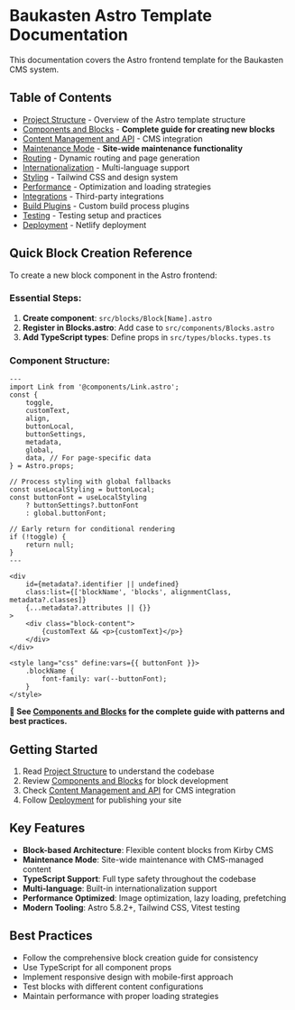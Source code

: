 # Baukasten Astro Template Documentation

This documentation covers the Astro frontend template for the Baukasten CMS system.

## Table of Contents

- [Project Structure](project-structure.md) - Overview of the Astro template structure
- [Components and Blocks](components-blocks.md) - **Complete guide for creating new blocks**
- [Content Management and API](content-management-api.md) - CMS integration
- [Maintenance Mode](maintenance-mode.md) - **Site-wide maintenance functionality**
- [Routing](routing.md) - Dynamic routing and page generation
- [Internationalization](internationalization.md) - Multi-language support
- [Styling](styling.md) - Tailwind CSS and design system
- [Performance](performance.md) - Optimization and loading strategies
- [Integrations](integrations.md) - Third-party integrations
- [Build Plugins](build-plugins.md) - Custom build process plugins
- [Testing](testing.md) - Testing setup and practices
- [Deployment](deployment.md) - Netlify deployment

## Quick Block Creation Reference

To create a new block component in the Astro frontend:

### Essential Steps:

1. **Create component**: `src/blocks/Block[Name].astro`
2. **Register in Blocks.astro**: Add case to `src/components/Blocks.astro`
3. **Add TypeScript types**: Define props in `src/types/blocks.types.ts`

### Component Structure:

```astro
---
import Link from '@components/Link.astro';
const {
	toggle,
	customText,
	align,
	buttonLocal,
	buttonSettings,
	metadata,
	global,
	data, // For page-specific data
} = Astro.props;

// Process styling with global fallbacks
const useLocalStyling = buttonLocal;
const buttonFont = useLocalStyling
	? buttonSettings?.buttonFont
	: global.buttonFont;

// Early return for conditional rendering
if (!toggle) {
	return null;
}
---

<div
	id={metadata?.identifier || undefined}
	class:list={['blockName', 'blocks', alignmentClass, metadata?.classes]}
	{...metadata?.attributes || {}}
>
	<div class="block-content">
		{customText && <p>{customText}</p>}
	</div>
</div>

<style lang="css" define:vars={{ buttonFont }}>
	.blockName {
		font-family: var(--buttonFont);
	}
</style>
```

**📖 See [Components and Blocks](components-blocks.md) for the complete guide with patterns and best practices.**

## Getting Started

1. Read [Project Structure](project-structure.md) to understand the codebase
2. Review [Components and Blocks](components-blocks.md) for block development
3. Check [Content Management and API](content-management-api.md) for CMS integration
4. Follow [Deployment](deployment.md) for publishing your site

## Key Features

- **Block-based Architecture**: Flexible content blocks from Kirby CMS
- **Maintenance Mode**: Site-wide maintenance with CMS-managed content
- **TypeScript Support**: Full type safety throughout the codebase
- **Multi-language**: Built-in internationalization support
- **Performance Optimized**: Image optimization, lazy loading, prefetching
- **Modern Tooling**: Astro 5.8.2+, Tailwind CSS, Vitest testing

## Best Practices

- Follow the comprehensive block creation guide for consistency
- Use TypeScript for all component props
- Implement responsive design with mobile-first approach
- Test blocks with different content configurations
- Maintain performance with proper loading strategies
